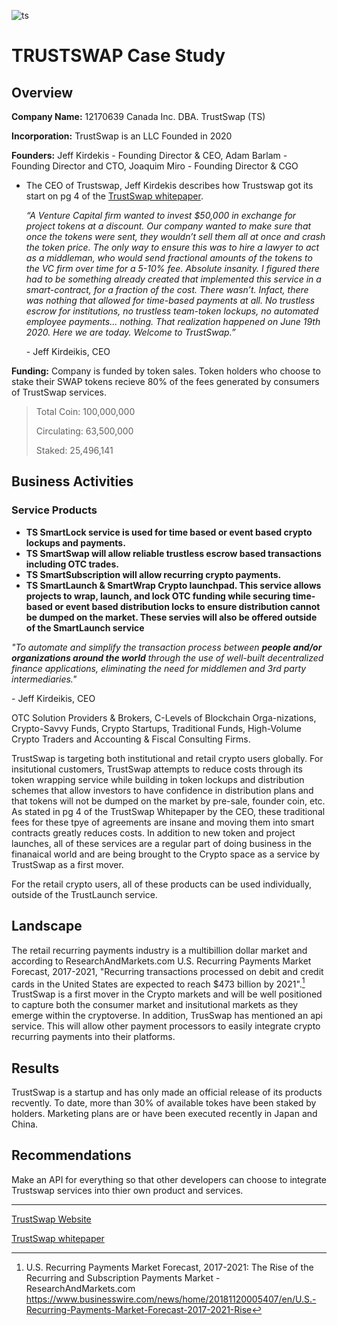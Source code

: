 ![ts](https://s2.coinmarketcap.com/static/img/coins/200x200/5829.png) 
# TRUSTSWAP Case Study

## Overview

**Company Name:** 12170639 Canada Inc. DBA. TrustSwap (TS)

**Incorporation:** TrustSwap is an LLC Founded in 2020

**Founders:** Jeff Kirdekis - Founding Director & CEO, Adam Barlam - Founding Director and CTO, Joaquim Miro - Founding Director & CGO


* The CEO of Trustswap, Jeff Kirdekis describes how Trustswap got its start on pg 4 of the [TrustSwap whitepaper](https://pdfhost.io/v/7kEISzHai_Trust_Swap_WP_1_1pdf.pdf).

    _“A Venture Capital firm wanted to invest $50,000 in exchange for project tokens at a discount. Our company wanted to make sure that once the tokens were sent, they wouldn’t sell them all at once and crash the token price. The only way to ensure this was to hire a lawyer to act as a middleman, who would send fractional amounts of the tokens to the VC firm over time for a 5-10% fee. Absolute insanity. I figured there had to be something already created that implemented this service in a smart-contract, for a fraction of the cost. There wasn’t. Infact, there was nothing that allowed for time-based payments at all. No trustless  escrow  for  institutions,  no trustless team-token lockups,  no  automated employee payments... nothing. That realization happened on June 19th 2020. Here we are today. Welcome to TrustSwap.”_
    
    \- Jeff Kirdeikis, CEO
    
**Funding:** Company is funded by token sales. Token holders who choose to stake their SWAP tokens recieve 80% of the fees generated by consumers of TrustSwap services.
> Total Coin: 100,000,000
>
> Circulating: 63,500,000
>
> Staked: 25,496,141






## Business Activities

### Service Products
* **TS SmartLock service is used for time based or event based crypto lockups and payments.**
* **TS SmartSwap will allow reliable trustless escrow based transactions including OTC trades.**
* **TS SmartSubscription will allow recurring crypto payments.**
* **TS SmartLaunch & SmartWrap Crypto launchpad. This service allows projects to wrap, launch, and lock OTC funding while securing time-based or event based distribution locks to ensure distribution cannot be dumped on the market. These servies will also be offered outside of the SmartLaunch service**

*"To automate and simplify the transaction process between **people and/or organizations around the world** through the use of well-built decentralized finance applications, eliminating the need for middlemen and 3rd party intermediaries."*

\- Jeff Kirdeikis, CEO

OTC Solution Providers & Brokers, C-Levels of Blockchain Orga-nizations, Crypto-Savvy Funds, Crypto Startups, Traditional Funds, High-Volume Crypto Traders and Accounting & Fiscal Consulting Firms.

TrustSwap is targeting both institutional and retail crypto users globally. For insitutional customers, TrustSwap attempts to reduce costs through its token wrapping service while building in token lockups and distribution schemes that allow investors to have confidence in distribution plans and that tokens will not be dumped on the market by pre-sale, founder coin, etc. As stated in pg 4 of the TrustSwap Whitepaper by the CEO, these traditional fees for these tpye of agreements are insane and moving them into smart contracts greatly reduces costs. In addition to new token and project launches, all of these services are a regular part of doing business in the finanaical world and are being brought to the Crypto space as a service by TrustSwap as a first mover.

For the retail crypto users, all of these products can be used individually, outside of the TrustLaunch service. 


## Landscape
The retail recurring payments industry is a multibillion dollar market and according to  ResearchAndMarkets.com U.S. Recurring Payments Market Forecast, 2017-2021, "Recurring transactions processed on debit and credit cards in the United States are expected to reach $473 billion by 2021".[^1] TrustSwap is a first mover in the Crypto markets and will be well positioned to capture both the consumer market and insitutional markets as they emerge within the cryptoverse. In addition, TrusSwap has mentioned an api service. This will allow other payment processors to easily integrate crypto recurring payments into their platforms.


## Results

TrustSwap is a startup and has only made an official release of its products recvently. To date, more than 30% of available tokes have been staked by holders. Marketing plans are or have been executed recently in Japan and China.


## Recommendations
Make an API for everything so that other developers can choose to integrate Trustswap services into thier own product and services.

___

[^1]: U.S. Recurring Payments Market Forecast, 2017-2021: The Rise of the Recurring and Subscription Payments Market - ResearchAndMarkets.com https://www.businesswire.com/news/home/20181120005407/en/U.S.-Recurring-Payments-Market-Forecast-2017-2021-Rise

[TrustSwap Website](https://trustswap.org)

[TrustSwap whitepaper](https://pdfhost.io/v/7kEISzHai_Trust_Swap_WP_1_1pdf.pdf)